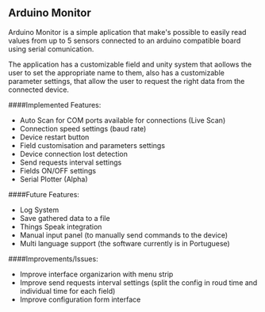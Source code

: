 ## Arduino Monitor
Arduino Monitor is a simple aplication that make's possible to easily read values from up to 5 sensors connected to an arduino compatible board
using serial comunication.

The application has a customizable field and unity system that aollows the user to set the appropriate name to them, also has a customizable
parameter settings, that allow the user to request the right data from the connected device.

####Implemented Features:

* Auto Scan for COM ports available for connections (Live Scan)
* Connection speed settings (baud rate)
* Device restart button
* Field customisation and parameters settings
* Device connection lost detection
* Send requests interval settings
* Fields ON/OFF settings
* Serial Plotter (Alpha)

####Future Features:

* Log System
* Save gathered data to a file
* Things Speak integration
* Manual input panel (to manually send commands to the device)
* Multi language support (the software currently is in Portuguese)

####Improvements/Issues:

* Improve interface organizarion with menu strip
* Improve send requests interval settings (split the config in roud time and individual time for each field)
* Improve configuration form interface
